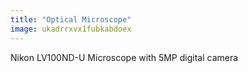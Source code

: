 ```yaml
---
title: "Optical Microscope"
image: ukadrrxvx1fubkabdoex
---
```


Nikon LV100ND-U Microscope with 5MP digital camera

